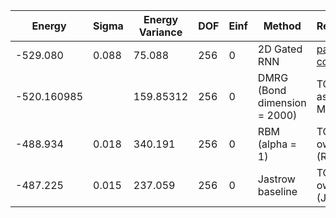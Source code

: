 | Energy      | Sigma | Energy Variance | DOF | Einf | Method                       | Reference |
|-------------|-------|-----------------|-----|------|------------------------------|-----------|
| -529.080    | 0.088 | 75.088          | 256 | 0    | 2D Gated RNN                 | [paper](https://arxiv.org/abs/2207.14314) [code](https://github.com/mhibatallah/RNNWavefunctions) |
| -520.160985 |       | 159.85312       | 256 | 0    | DMRG (Bond dimension = 2000) | TODO: ask Mohamed |
| -488.934    | 0.018 | 340.191         | 256 | 0    | RBM (alpha = 1)              | TODO: own code (RBM) |
| -487.225    | 0.015 | 237.059         | 256 | 0    | Jastrow baseline             | TODO: own code (Jastrow) |
